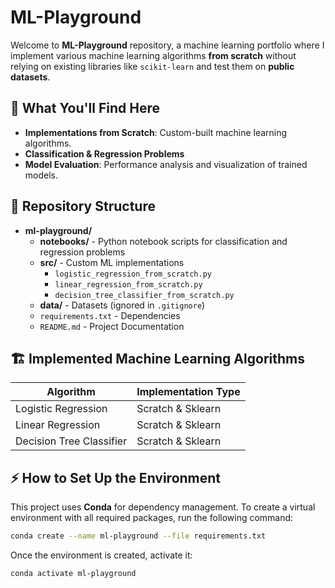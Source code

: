# ML-Playground

Welcome to **ML-Playground** repository, a machine learning portfolio where I implement various machine learning algorithms **from scratch** without relying on existing libraries like `scikit-learn` and test them on **public datasets**. 

## 🚀 What You'll Find Here
- **Implementations from Scratch**: Custom-built machine learning algorithms.
- **Classification & Regression Problems**
- **Model Evaluation**: Performance analysis and visualization of trained models.


## 📂 Repository Structure

- **ml-playground/**
  - **notebooks/** - Python notebook scripts for classification and regression problems
  - **src/** - Custom ML implementations
    - `logistic_regression_from_scratch.py`
    - `linear_regression_from_scratch.py`
    - `decision_tree_classifier_from_scratch.py`
  - **data/** - Datasets (ignored in `.gitignore`)
  - `requirements.txt` - Dependencies
  - `README.md` - Project Documentation 


## 🏗️ Implemented Machine Learning Algorithms
| Algorithm               | Implementation Type |
|-------------------------|---------------------|
| Logistic Regression     | Scratch & Sklearn  |
| Linear Regression       | Scratch & Sklearn  |
| Decision Tree Classifier| Scratch & Sklearn  |


## ⚡ How to Set Up the Environment
This project uses **Conda** for dependency management. To create a virtual environment with all required packages, run the following command:

```sh
conda create --name ml-playground --file requirements.txt
```

Once the environment is created, activate it:
```sh
conda activate ml-playground
```